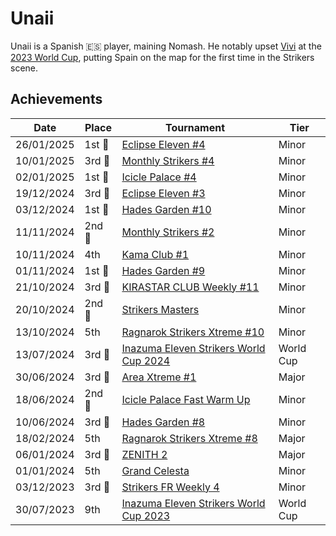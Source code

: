# Unaii

Unaii is a Spanish :es: player, maining Nomash.
He notably upset [Vivi](../french/vivi.md) at the [2023 World Cup](../../tournaments/worldcup23.md), 
putting Spain on the map for the first time in the Strikers scene.

## Achievements

|Date|Place|Tournament|Tier|
|-|-|-|-|
| 26/01/2025 |1st :1st_place_medal:| [Eclipse Eleven #4](../../tournaments/eclipse/eclipse4.md) | Minor |
| 10/01/2025 |3rd :3rd_place_medal:| [Monthly Strikers #4](../../tournaments/monthly/monthly4.md) | Minor |
| 02/01/2025 |1st :1st_place_medal:| [Icicle Palace #4](../../tournaments/icicle/icicle4.md) | Minor |
| 19/12/2024 |3rd :3rd_place_medal:| [Eclipse Eleven #3](../../tournaments/eclipse/eclipse3.md) | Minor |
| 03/12/2024 |1st :1st_place_medal:| [Hades Garden #10](../../tournaments/hg/hg10.md) | Minor |
| 11/11/2024 |2nd :2nd_place_medal:| [Monthly Strikers #2](../../tournaments/monthly/monthly2.md) | Minor |
| 10/11/2024 | 4th | [Kama Club #1](../../tournaments/misc/kama.md) | Minor |
| 01/11/2024 |1st :1st_place_medal:| [Hades Garden #9](../../tournaments/hg/hg9.md) | Minor |
| 21/10/2024 |3rd :3rd_place_medal:| [KIRASTAR CLUB Weekly #11](../../tournaments/kirastar/kirastar11.md) | Minor |
| 20/10/2024 |2nd :2nd_place_medal:|[Strikers Masters](../../tournaments/misc/masters.md) | Minor |
| 13/10/2024 | 5th | [Ragnarok Strikers Xtreme #10](../../tournaments/ragna/ragnax10.md) | Minor |
| 13/07/2024 |3rd :3rd_place_medal:| [Inazuma Eleven Strikers World Cup 2024](../../tournaments/worldcup24.md) | World Cup |
| 30/06/2024 |3rd :3rd_place_medal:| [Area Xtreme #1](../../tournaments/area/areax1.md) | Major |
| 18/06/2024 |2nd :2nd_place_medal:| [Icicle Palace Fast Warm Up](../../tournaments/icicle/iciclewarmup.md) | Minor |
| 10/06/2024 |3rd :3rd_place_medal:| [Hades Garden #8](../../tournaments/hg/hg8.md) | Minor |
| 18/02/2024 | 5th |[Ragnarok Strikers Xtreme #8](../../tournaments/ragna/ragnax8.md) | Major |
| 06/01/2024 |3rd :3rd_place_medal: | [ZENITH 2](../../tournaments/misc/zenith2.md) | Major |
| 01/01/2024 | 5th | [Grand Celesta](../../tournaments/misc/grandcelesta.md) | Minor |
| 03/12/2023 |3rd :3rd_place_medal:|[Strikers FR Weekly 4](../../tournaments/weeklies/weekly4.md) | Minor |
| 30/07/2023 | 9th | [Inazuma Eleven Strikers World Cup 2023](../../tournaments/worldcup23.md) | World Cup |
